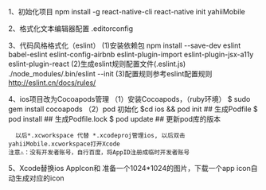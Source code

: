 1、初始化项目
    npm install -g react-native-cli
    react-native init yahiiMobile

2、格式化文本编辑器配置 .editorconfig

3、代码风格格式化（eslint）
  (1)安装依赖包
  npm install --save-dev eslint babel-eslint eslint-config-airbnb eslint-plugin-import eslint-plugin-jsx-a11y eslint-plugin-react
  (2)生成eslint规则配置文件(.eslint.js)
    ./node_modules/.bin/eslint --init
  (3)配置规则参考eslint配置规则
    http://eslint.cn/docs/rules/

4、ios项目改为Cocoapods管理
  （1）安装Cocoapods，（ruby环境）
      $ sudo gem install cocoapods
  （2）pod 初始化
      $cd ios && pod init ## 生成Podfile
      $ pod install ## 生成Podfile.lock
      $ pod update  ## 更新pod库的版本

      以后*.xcworkspace 代替 *.xcodeproj管理ios, 以后双击yahiiMobile.xcworkspace打开Xcode
    注意⚠️：没有开发者账号，自行百度，将AppID注册成临时开发者账号

5、Xcode替换ios AppIcon和
  准备一个1024*1024的图片，下载一个app icon自动生成对应的icon


